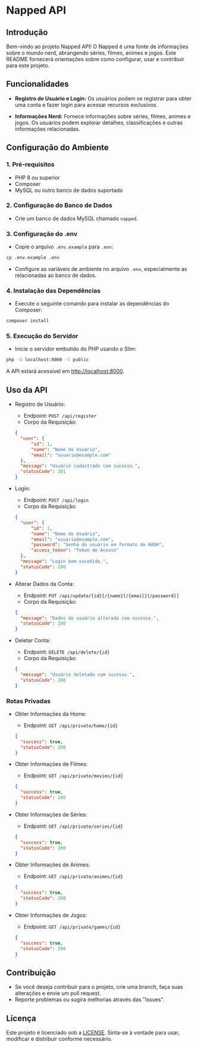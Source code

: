# Napped API

## Introdução

Bem-vindo ao projeto Napped API! O Napped é uma fonte de informações sobre o mundo nerd, abrangendo séries, filmes, animes e jogos. Este README fornecerá orientações sobre como configurar, usar e contribuir para este projeto.

## Funcionalidades

- **Registro de Usuário e Login:** Os usuários podem se registrar para obter uma conta e fazer login para acessar recursos exclusivos.

- **Informações Nerd:** Fornece informações sobre séries, filmes, animes e jogos. Os usuários podem explorar detalhes, classificações e outras informações relacionadas.

## Configuração do Ambiente

### 1. Pré-requisitos

- PHP 8 ou superior
- Composer
- MySQL ou outro banco de dados suportado

### 2. Configuração do Banco de Dados

- Crie um banco de dados MySQL chamado `napped`.

### 3. Configuração do .env

- Copie o arquivo `.env.example` para `.env`:

```bash
cp .env.example .env
```

- Configure as variáveis de ambiente no arquivo `.env`, especialmente as relacionadas ao banco de dados.

### 4. Instalação das Dependências

- Execute o seguinte comando para instalar as dependências do Composer:

```bash
composer install
```

### 5. Execução do Servidor

- Inicie o servidor embutido do PHP usando o Slim:

```bash
php -S localhost:8000 -t public
```

A API estará acessível em <http://localhost:8000>.

## Uso da API

- Registro de Usuário:

  - Endpoint: `POST /api/register`
  - Corpo da Requisição:

  ```json
  {
    "user": {
        "id": 1,
        "name": "Nome do Usuário",
        "email": "usuario@example.com"
    },
    "message": "Usuário cadastrado com sucesso.",
    "statusCode": 201
  }
  ```

- Login:

  - Endpoint: `POST /api/login`
  - Corpo da Requisição:

  ```json
  {
    "user": {
        "id": 1,
        "name": "Nome do Usuário",
        "email": "usuario@example.com",
        "password": "Senha do usuário em formato de HASH",
        "access_token": "Token de Acesso"
    },
    "message": "Login bem-sucedido.",
    "statusCode": 200
  }
  ```

- Alterar Dados da Conta:
  - Endpoint: `PUT /api/update/{id}[/{name}[/{email}[/password]]`
  - Corpo da Requisição:

  ```json
  {
    "message": "Dados do usuário alterado com sucesso.",
    "statusCode": 200
  }
  ```

- Deletar Conta:
  - Endpoint: `DELETE /api/delete/{id}`
  - Corpo da Requisição:

  ```json
  {
    "message": "Usuário deletado com sucesso.",
    "statusCode": 200
  }
  ```

### Rotas Privadas

- Obter Informações da Home:
  - Endpoint: `GET /api/private/home/{id}`

  ```json
  {
    "success": true,
    "statusCode": 200
  }
  ```

- Obter Informações de Filmes:
  - Endpoint: `GET /api/private/movies/{id}`

  ```json
  {
    "success": true,
    "statusCode": 200
  }
  ```

- Obter Informações de Séries:
  - Endpoint: `GET /api/private/series/{id}`

  ```json
  {
    "success": true,
    "statusCode": 200
  }
  ```

- Obter Informações de Animes:
  - Endpoint: `GET /api/private/animes/{id}`

  ```json
  {
    "success": true,
    "statusCode": 200
  }
  ```

- Obter Informações de Jogos:
  - Endpoint: `GET /api/private/games/{id}`

  ```json
  {
    "success": true,
    "statusCode": 200
  }
  ```

## Contribuição

- Se você deseja contribuir para o projeto, crie uma branch, faça suas alterações e envie um pull request.
- Reporte problemas ou sugira melhorias através das "Issues".

## Licença

Este projeto é licenciado sob a [LICENSE](LICENSE). Sinta-se à vontade para usar, modificar e distribuir conforme necessário.
